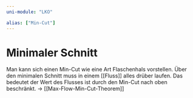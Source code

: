 ```yaml
---
uni-module: "LKO"

alias: ["Min-Cut"]
---
```


# Minimaler Schnitt

Man kann sich einen Min-Cut wie eine Art Flaschenhals vorstellen.
Über den minimalen Schnitt muss in einem [[Fluss]] alles drüber laufen. Das bedeutet der Wert des Flusses ist durch den Min-Cut nach oben beschränkt.
→ [[Max-Flow-Min-Cut-Theorem]]
